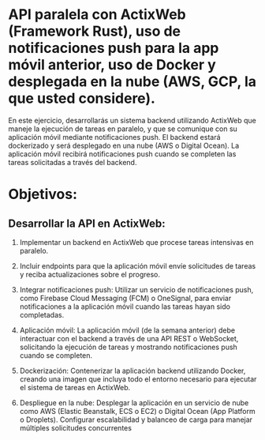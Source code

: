 # API paralela con ActixWeb (Framework Rust), uso de notificaciones push para la app móvil anterior, uso de Docker y desplegada en la nube (AWS, GCP, la que usted considere).

En este ejercicio, desarrollarás un sistema backend utilizando ActixWeb que maneje la ejecución de tareas en paralelo, y que se comunique con su aplicación móvil mediante notificaciones push.
El backend estará dockerizado y será desplegado en una nube (AWS o Digital Ocean).
La aplicación móvil recibirá notificaciones push cuando se completen las tareas solicitadas a través del backend.

# Objetivos:

## Desarrollar la API en ActixWeb:

1. Implementar un backend en ActixWeb que procese tareas intensivas en paralelo.
2. Incluir endpoints para que la aplicación móvil envíe solicitudes de tareas y reciba actualizaciones sobre el progreso.

3. Integrar notificaciones push:
   Utilizar un servicio de notificaciones push, como Firebase Cloud Messaging (FCM) o OneSignal, para enviar notificaciones a la aplicación móvil cuando las tareas hayan sido completadas.

4. Aplicación móvil:
   La aplicación móvil (de la semana anterior) debe interactuar con el backend a través de una API REST o WebSocket, solicitando la ejecución de tareas y mostrando notificaciones push cuando se completen.

5. Dockerización:
   Contenerizar la aplicación backend utilizando Docker, creando una imagen que incluya todo el entorno necesario para ejecutar el sistema de tareas en ActixWeb.

6. Despliegue en la nube:
   Desplegar la aplicación en un servicio de nube como AWS (Elastic Beanstalk, ECS o EC2) o Digital Ocean (App Platform o Droplets).
   Configurar escalabilidad y balanceo de carga para manejar múltiples solicitudes concurrentes
